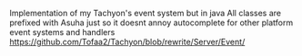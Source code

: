 Implementation of my Tachyon's event system but in java
All classes are prefixed with Asuha just so it doesnt annoy autocomplete for other platform event systems and handlers
https://github.com/Tofaa2/Tachyon/blob/rewrite/Server/Event/
